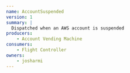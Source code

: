 ```yaml
---
name: AccountSuspended
version: 1
summary: |
  Dispatched when an AWS account is suspended
producers:
    - Account Vending Machine
consumers:
    - Flight Controller
owners:
    - josharmi
---
```



<NodeGraph title="Consumer / Producer Diagram" />

<Schema />

<EventExamples />
